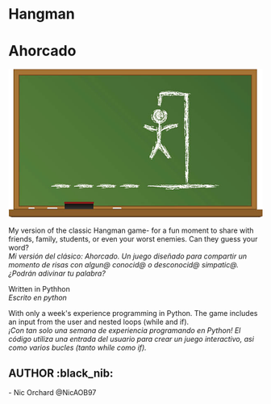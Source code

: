 # Hangman
# Ahorcado 

![Classic Game](img/hangman.jpeg?raw=true "Hangman") 

My version of the classic Hangman game- for a fun moment to share with friends, family, students, or even your worst enemies. Can they guess your word?<br>
<em>Mi versión del clásico: Ahorcado. Un juego diseñado para compartir un momento de risas con algun@ conocid@ o desconocid@ simpatic@. ¿Podrán adivinar tu palabra? </em>

Written in Pythhon <br>
<em>Escrito en python </em>

With only a week's experience programming in Python. The game includes an input from the user and nested loops (while and if). <br>
<em>¡Con tan solo una semana de experiencia programando en Python! El código utiliza una entrada del usuario para crear un juego interactivo, asi como varios bucles (tanto while como if). </em>

<h2>AUTHOR :black_nib: </h2>
- Nic Orchard @NicAOB97




